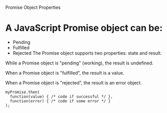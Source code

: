 Promise Object Properties
# A JavaScript Promise object can be:

  - Pending
 - Fulfilled
 - Rejected
The Promise object supports two properties: state and result.

While a Promise object is "pending" (working), the result is undefined.

When a Promise object is "fulfilled", the result is a value.

When a Promise object is "rejected", the result is an error object.

``` 
myPromise.then(
  function(value) { /* code if successful */ },
  function(error) { /* code if some error */ }
);
```